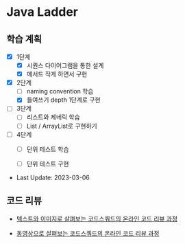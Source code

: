 # Java Ladder

## 학습 계획
- [x] 1단계
  - [x] 시퀀스 다이어그램을 통한 설계 
  - [x] 메서드 작게 하면서 구현

- [x] 2단계
  - [ ] naming convention 학습
  - [x] 들여쓰기 depth 1단계로 구현

- [ ] 3단계
  - [ ] 리스트와 제네릭 학습
  - [ ] List / ArrayList로 구현하기

- [ ] 4단계
  - [ ] 단위 테스트 학습
  - [ ] 단위 테스트 구현


- Last Update: 2023-03-06



## 코드 리뷰

* [텍스트와 이미지로 살펴보는 코드스쿼드의 온라인 코드 리뷰 과정](https://github.com/code-squad/codesquad-docs/blob/master/codereview/README.md)

* [동영상으로 살펴보는 코드스쿼드의 온라인 코드 리뷰 과정](https://youtube.com/watch?v=lFinZfu3QO0&si=EnSIkaIECMiOmarE)
